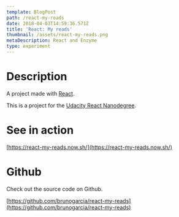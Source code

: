 ```yaml
---
template: BlogPost
path: /react-my-reads
date: 2018-04-03T14:59:36.571Z
title: 'React: My reads'
thumbnail: /assets/react-my-reads.png
metaDescription: React and Enzyme
type: experiment
---
```

# Description

A project made with [React](https://reactjs.org).

This is a project for the [Udacity React Nanodegree](https://eu.udacity.com/course/react-nanodegree--nd019).

# See in action

[https://react-my-reads.now.sh/](https://react-my-reads.now.sh/)

# Github

Check out the source code on Github.

[https://github.com/brunogarcia/react-my-reads](https://github.com/brunogarcia/react-my-reads)
